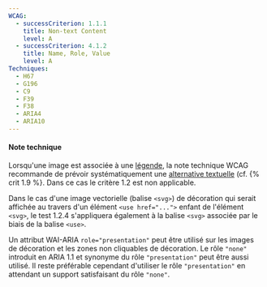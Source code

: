 ```yaml
---
WCAG:
  - successCriterion: 1.1.1
    title: Non-text Content
    level: A
  - successCriterion: 4.1.2
    title: Name, Role, Value
    level: A
Techniques:
  - H67
  - G196
  - C9
  - F39
  - F38
  - ARIA4
  - ARIA10
---
```


#### Note technique

Lorsqu'une image est associée à une [légende](#legende-d-image), la note technique WCAG recommande de prévoir systématiquement une [alternative textuelle](#alternative-textuelle-image) (cf. {% crit 1.9 %}. Dans ce cas le critère 1.2 est non applicable.

Dans le cas d'une image vectorielle (balise `<svg>`) de décoration qui serait affichée au travers d'un élément `<use href="...">` enfant de l'élément `<svg>`, le test 1.2.4 s'appliquera également à la balise `<svg>` associée par le biais de la balise `<use>`.

Un attribut WAI-ARIA `role="presentation"` peut être utilisé sur les images de décoration et les zones non cliquables de décoration. Le rôle `"none"` introduit en ARIA 1.1 et synonyme du rôle `"presentation"` peut être aussi utilisé. Il reste préférable cependant d'utiliser le rôle `"presentation"` en attendant un support satisfaisant du rôle `"none"`.
